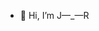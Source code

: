 - 👋 Hi, I’m J—_—R

<!---
lehaye/lehaye is a ✨ special ✨ repository because its `README.md` (this file) appears on your GitHub profile.
You can click the Preview link to take a look at your changes.
--->
